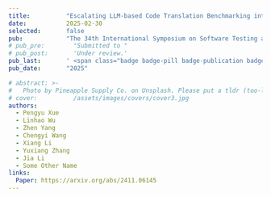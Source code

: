 ```yaml
---
title:          "Escalating LLM-based Code Translation Benchmarking into the Class-level Era"
date:           2025-02-30
selected:       false
pub:            "The 34th International Symposium on Software Testing and Analysis (ISSTA 2025)"
# pub_pre:        "Submitted to "
# pub_post:       'Under review.'
pub_last:       ' <span class="badge badge-pill badge-publication badge-success">CCF-A, Oral</span>'
pub_date:       "2025"

# abstract: >-
#   Photo by Pineapple Supply Co. on Unsplash. Please put a tldr (too-long-didnt-read, 1~2 sentences) of your publication here. It is not recommended to put the actual abstract here because it is usually too long to fit in. $\LaTeX$ is supported. $a=b+c$.
# cover:          /assets/images/covers/cover3.jpg
authors:
  - Pengyu Xue
  - Linhao Wu
  - Zhen Yang
  - Chengyi Wang
  - Xiang Li
  - Yuxiang Zhang
  - Jia Li
  - Some Other Name
links:
  Paper: https://arxiv.org/abs/2411.06145
---
```

